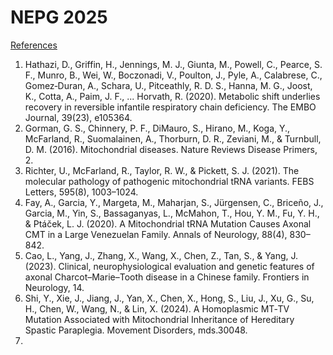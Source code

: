 # NEPG 2025
<u>References</u>
1. Hathazi, D., Griffin, H., Jennings, M. J., Giunta, M., Powell, C., Pearce, S. F., Munro, B., Wei,
W., Boczonadi, V., Poulton, J., Pyle, A., Calabrese, C., Gomez‐Duran, A., Schara, U., Pitceathly, R. D. S., Hanna, M. G., Joost, K., Cotta, A., Paim, J. F., ... Horvath, R. (2020). Metabolic shift underlies recovery in reversible infantile respiratory chain deficiency. The EMBO Journal, 39(23), e105364.
2. Gorman, G. S., Chinnery, P. F., DiMauro, S., Hirano, M., Koga, Y., McFarland, R., Suomalainen, A., Thorburn, D. R., Zeviani, M., & Turnbull, D. M. (2016). Mitochondrial diseases. Nature Reviews Disease Primers, 2.
3. Richter, U., McFarland, R., Taylor, R. W., & Pickett, S. J. (2021). The molecular pathology of pathogenic mitochondrial tRNA variants. FEBS Letters, 595(8), 1003–1024.
4. Fay, A., Garcia, Y., Margeta, M., Maharjan, S., Jürgensen, C., Briceño, J., Garcia, M., Yin, S., Bassaganyas, L., McMahon, T., Hou, Y. M., Fu, Y. H., & Ptáček, L. J. (2020). A Mitochondrial tRNA Mutation Causes Axonal CMT in a Large Venezuelan Family. Annals of Neurology, 88(4), 830–842.
5. Cao, L., Yang, J., Zhang, X., Wang, X., Chen, Z., Tan, S., & Yang, J. (2023). Clinical, neurophysiological evaluation and genetic features of axonal Charcot–Marie–Tooth disease in a Chinese family. Frontiers in Neurology, 14.
6. Shi, Y., Xie, J., Jiang, J., Yan, X., Chen, X., Hong, S., Liu, J., Xu, G., Su, H., Chen, W., Wang, N., & Lin, X. (2024). A Homoplasmic MT‐TV Mutation Associated with Mitochondrial Inheritance of Hereditary Spastic Paraplegia. Movement Disorders, mds.30048.
7. 
